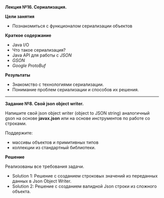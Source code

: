 **Лекция №16. Сериализация.**

**Цели занятия**
- Познакомиться с функционалом сериализации объектов

**Краткое содержание**<br>
- Java I/O
- Что такое сериализация?
- Java API для работы с _JSON_
- _GSON_
- _Google ProtoBuf_

**Результаты**
- Знакомство с технологиями сериализации.
- Понимание проблем сериализации и способов их решения.

---

**Задание №8. Свой json object writer.**

Напишите свой json object writer (object to JSON string) аналогичный gson на основе **javax.json**
или на основе инструментов по работе со строками. 

Поддержите:
- массивы объектов и примитивных типов
- коллекции из стандартный библиотеки.

**Решение**

Реализованы все требования задачи.
- Solution 1: Решение с созданием строковых значений из переданных данных в Json Object Writer.
- Solution 2: Решение с созданием валидной Json строки из сложного объекта.
